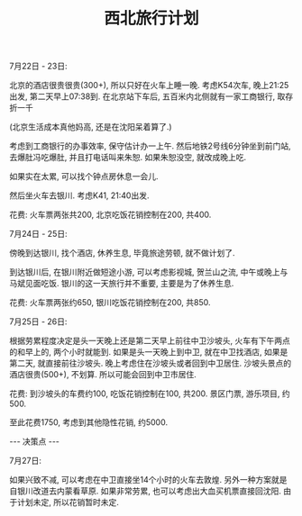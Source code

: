 ﻿---
title: "西北旅行计划"
layout: post
description: "略略走一下丝绸之路的一小段, 坐火车走"
robots: none
---

7月22日 - 23日:

北京的酒店很贵很贵(300+), 所以只好在火车上睡一晚. 考虑K54次车, 晚上21:25出发, 第二天早上07:38到.
在北京站下车后, 五百米内北侧就有一家工商银行, 取存折一千

(北京生活成本真他妈高, 还是在沈阳呆着算了.)

考虑到工商银行的办事效率, 保守估计办一上午. 然后地铁2号线6分钟坐到前门站, 去爆肚冯吃爆肚, 并且打电话叫来朱恕. 如果朱恕没空, 就改成晚上吃. 

如果实在太累, 可以找个钟点房休息一会儿. 

然后坐火车去银川. 考虑K41, 21:40出发.

花费: 火车票两张共200, 北京吃饭花销控制在200, 共400. 

7月24日 - 25日:

傍晚到达银川, 找个酒店, 休养生息, 毕竟旅途劳顿, 就不做计划了.

到达银川后, 在银川附近做短途小游, 可以考虑影视城, 贺兰山之流, 中午或晚上与马斌见面吃饭. 银川的这一天旅行并不重要, 主要是为了休养生息. 

花费: 火车票两张约650, 银川吃饭花销控制在200, 共850. 

7月25日 - 26日:

根据劳累程度决定是头一天晚上还是第二天早上前往中卫沙坡头, 火车有下午两点的和早上的, 两个小时就能到. 如果是头一天晚上到中卫, 就在中卫找酒店, 如果是第二天, 就直接前往沙坡头. 晚上考虑住在沙坡头或者回到中卫居住. 沙坡头景点的酒店很贵(500+), 不划算. 所以可能会回到中卫市居住. 

花费: 到沙坡头的车费约100, 吃饭花销控制在100, 共200. 景区门票, 游乐项目, 约500. 

至此花费1750, 考虑到其他隐性花销, 约5000. 

--- 决策点 ---

7月27日:

如果兴致不减, 可以考虑在中卫直接坐14个小时的火车去敦煌. 另外一种方案就是自银川改道去内蒙看草原. 
如果非常劳累, 也可以考虑出大血买机票直接回沈阳.  由于计划未定, 所以花销暂时未定. 